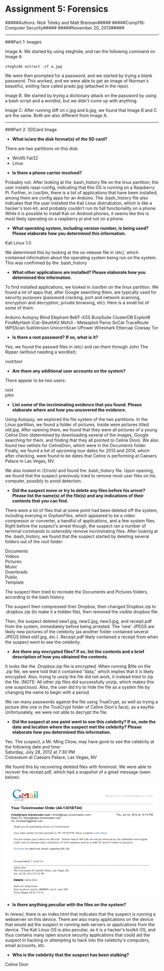 Assignment 5: Forensics
===================================

#####Authors: Nick Teleky and Matt Brennan#####
#####Comp116: Computer Security#####
#####November 20, 2013#####

- - - - - - - - - - - - - - - - - - - - - - - -

###Part 1: Images

Image A: We started by using steghide, and ran the following command on Image A: 

`steghide extract -sf a.jpg`

We were then prompted for a password, and we started by trying a blank password. This worked, and we were able to get
an image of Norman's beautiful, smiling face called prado.jpg (attached in the repo).

Image B: We started by trying a dictionary attack on the password by using a bash script and a wordlist, but we didn't come up with anything.

Image C: After running diff on c.jpg and b.jpg, we found that Image B and C are the same. Both are also different from Image A.

- - - - - - - - - - - - - - - - - - - - - - - - -

###Part 2: SDCard Image

* __What is/are the disk format(s) of the SD card?__

There are two partitions on this disk:
 - Win95 Fat32
 - Linux

* __Is there a phone carrier involved?__

Probably not. After looking at the .bash_history file on the linux partition, the user installs raspi-config, indicating that this
OS is running on a Raspberry Pi. Further, in /usr/bin, there is a list of applications that have been installed; among them are config
apps for an Arduino.  The .bash_history file also indicates that the user installed the Kali Linux distrubution, which is like a hacker's 
tool-kit, and probably couldn't run its full functionality on a phone. While it is possible to install Kali on Android phones, it
seems like this is most likely operating on a raspberry pi and not on a phone.

* __What operating system, including version number, is being used? Please elaborate how you determined this information.__

Kali Linux 1.0

We determined this by looking at the os-release file in /etc/, which contained information about the operating system being
run on the system. This was confirmed by the .bash_history

* __What other applications are installed? Please elaborate how you determined this information.__

To find installed applications, we looked in /usr/bin on the linux partition. We found a lot of apps that, after Google searching them,
 are typically used for security purposes (password cracking, port and network scanning, encryption and decryption, private browsing, etc).
 Here is a small list of some of them:

Arduino
Autopsy
Blind Elephant
BeEF-XSS
BurpSuite
ClusterDB
Exploit6
FindMyHash
iCat-SleuthKit
Msfcli - Metasploit
Paros
SoCat
TraceRoute
WPSScan
SubVersion
UnicornScan
UPower
Wireshark
Ettercap
Cowsay
Tor

* __Is there a root password? If so, what is it?__

Yes; we found the passwd files in /etc/ and ran them through John The Ripper (without needing a wordlist):

root/toor

* __Are there any additional user accounts on the system?__

There appear to be two users:

root  
john  

* __List some of the incriminating evidence that you found. Please elaborate where and how you uncovered the evidence.__

Using Autopsy, we explored the file system of the two partitions. In the Linux partition, we found a folder of pictures. Inside were pictures titled
 old.jpg. After opening them, we found that they were all pictures of a young Celine Dion (determined by downloading several of the images, 
 Google searching for them, and finding that they all pointed to Celine Dion). We also found two setlists for CelineDion, which were in the Documents
 folder. Finally, we found a list of upcoming tour dates for 2013 and 2014, which after checking, were found to be dates that Celine is performing
 at Caesers Palace in Las Vegas, NV.

We also looked in /2/root/ and found the .bash_history file. Upon opening, we found that the suspect previously tried to remove most user files on
 his computer, possibly to avoid detection.

* __Did the suspect move or try to delete any files before his arrest? Please list the name(s) of the file(s) and any indications of their contents that you can find.__

There were a lot of files that at some point had been deleted off the system, including everying in $OrphanFiles$, which appeared to be a video
 compressor or converter, a handful of applications, and a few system files.
Right before the suspect's arrest though, the suspect ran a number of terminal commands to ostensibly remove incriminating files. After looking at 
the .bash_history, we found that the suspect started by deleting several folders out of the root folder:
    
Documents  
Videos  
Pictures  
Music  
Downloads  
Public  
Template  
   
The suspect then tried to recreate the Documents and Pictures folders, according to the bash history.  

The suspect then compressed their Dropbox, then changed Dropbox.zip to .dropbox.zip (to make it a hidden file), then removed the visible dropbox 
file.  

Then, the suspect deleted new1.jpg, new2.jpg, new3.jpg, and receipt.pdf from the system, immediately before being arrested. The 'new' JPEGS are likely 
new pictures of the celebrity (as another folder contained several JPEGS titled old1.jpg, etc.). Receipt.pdf likely contained a receipt from when the 
suspect went to see the celebrity.

* __Are there any encrypted files? If so, list the contents and a brief description of how you obtained the contents.__  

It looks like the .Dropbox.zip file is encrypted. When running $file on the .zip file, we were told that it contained "data," which implies that it is likely encrypted. Also, trying to unzip the file did not work, it instead tried to zip the file. (NOTE: All other zip files did successfully unzip, which makes this one suspicious). Also, the user did try to hide the file as a system file by changing the name to begin with a period. 

We ran many passwords against the file using TrueCrypt, as well as trying a picture (the one in the TrueCrypt folder of Celine Dion's face), as a keyfile. Unfortunately, we were not able to decrypt the file.

* __Did the suspect at one point went to see this celebrity? If so, note the date and location where the suspect met the celebrity? Please elaborate how you determined this information.__  

Yes. The suspect, a Mr. Ming Chow, may have gone to see the celebrity at the following date and time:  
Saturday, July 28, 2012 at 7:30 PM  
Colosseum at Caesars Palace, Las Vegas, NV  

We found this by recovering deleted files with foremost. We were able to recover the receipt.pdf, which had a snapshot of a gmail message (seen below):  

![Screenshot of receipt.pdf](receipt_snap.jpg)


* __Is there anything peculiar with the files on the system?__

In /www/, there is an index.html that indicates that the suspect is running a webserver on this device. There are also many applications on the device 
that would aid the suspect in running web servers or applications from the device. The Kali Linux OS is also peculiar, as it is a hacker's toolkit OS, 
and thus contains many open source security applications that could aid the suspect in hacking or attempting to hack into the celebrity's computers, 
email accounts, etc.

* __Who is the celebrity that the suspect has been stalking?__  

Celine Dion
